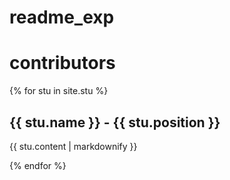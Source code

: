 # readme_exp

# contributors
{% for stu in site.stu %}
  <h2>{{ stu.name }} - {{ stu.position }}</h2>
  <p>{{ stu.content | markdownify }}</p>
{% endfor %}
